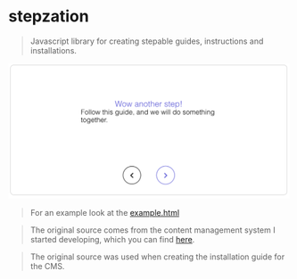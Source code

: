 # stepzation
> Javascript library for creating stepable guides, instructions and installations.

![stepzation step](screenshots/step.png)

> For an example look at the
> [example.html](example.html)

> The original source comes from the content management system I started developing,
> which you can find [here](https://github.com/sebbekarlsson/paste-cms).

> The original source was used when creating the installation guide for the CMS.

